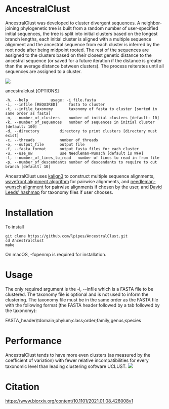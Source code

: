 # AncestralClust
AncestralClust was developed to cluster divergent sequences. A neighbor-joining phylogenetic tree is built from a random number of user-specified initial sequences, the tree is split into initial clusters based on the longest branch lengths, each initial cluster is aligned with a multiple sequence alignment and the ancestral sequence from each cluster is inferred by the root node after being midpoint rooted. The rest of the sequences are assigned to the clusters based on their closest genetic distance to the ancestral sequence (or saved for a future iteration if the distance is greater than the average distance between clusters). The process reiterates until all sequences are assigned to a cluster.

<img src="https://github.com/lpipes/AncestralClust/blob/master/cluster_ancestral.png?raw=true">

ancestralclust [OPTIONS]
	
	-h, --help			usage: -i file.fasta
	-i, --infile [REQUIRED]		fasta to cluster
	-t, --infile_taxonomy		taxonomy of fasta to cluster [sorted in same order as fasta]
	-n, --number_of_clusters	number of initial clusters [default: 10]
	-k, --number_of_sequences	number of sequences in initial cluster [default: 100]
	-d, --directory			directory to print clusters [directory must exist]
	-c, --threads			number of threads
	-o, --output_file		output file
	-f, --fasta_format		output fasta files for each cluster
	-u, --use_nw			use Needleman-Wunsch [default is WFA]
	-l, --number_of_lines_to_read	number of lines to read in from file
	-p, --number_of_descendants	number of descendants to require to cut branch [default: 10]	

AncestralClust uses <a href="https://github.com/TimoLassmann/kalign">kalign3</a> to construct multiple sequence alignments, <a href="https://github.com/smarco/WFA">wavefront alignment algorithm</a> for pairwise alignments, and <a href="https://github.com/noporpoise/seq-align">needleman-wunsch alignment</a> for pairwise alignments if chosen by the user, and <a href="https://github.com/DavidLeeds/hashmap">David Leeds' hashmap</a> for taxonomy files if user chooses.

# Installation
To install

	git clone https://github.com/lpipes/AncestralClust.git
	cd AncestralClust
	make

On macOS, -fopenmp is required for installation.

# Usage
The only required argument is the -i, --infile which is a FASTA file to be clustered. The taxonomy file is optional and is not used to inform the clustering. The taxonomy file must be in the same order as the FASTA file with the following format (the FASTA header followed by a tab followed by the taxonomy):

FASTA_header\tdomain;phylum;class;order;family;genus;species

# Performance
AncestralClust tends to have more even clusters (as measured by the coefficient of variation) with fewer relative incompatibilities for every taxonomic level than leading clustering software UCLUST.
<img src="https://github.com/lpipes/AncestralClust/blob/master/Relative_COI.png?raw=true">

# Citation
<a href="https://www.biorxiv.org/content/10.1101/2021.01.08.426008v1">https://www.biorxiv.org/content/10.1101/2021.01.08.426008v1</a>
